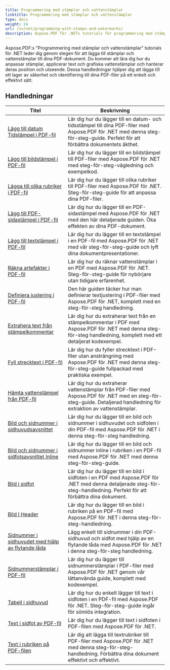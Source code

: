 ```yaml
---
title: Programmering med stämplar och vattenstämplar
linktitle: Programmering med stämplar och vattenstämplar
type: docs
weight: 24
url: /sv/net/programming-with-stamps-and-watermarks/
description: Aspose.PDF för .NETs tutorials för programmering med stämplar och vattenstämplar lär dig hur du lägger till säkerhets- och anpassningselement till dina PDF-dokument.
---
```


Aspose.PDF:s "Programmering med stämplar och vattenstämplar" tutorials för .NET leder dig genom stegen för att lägga till stämplar och vattenstämplar till dina PDF-dokument. Du kommer att lära dig hur du anpassar stämplar, applicerar text och grafiska vattenstämplar och hanterar deras position och utseende. Dessa handledningar hjälper dig att lägga till ett lager av säkerhet och identifiering till dina PDF-filer på ett enkelt och effektivt sätt.

## Handledningar
| Titel | Beskrivning |
| --- | --- | 
| [Lägg till datum Tidstämpel i PDF-fil](./add-date-time-stamp/) | Lär dig hur du lägger till en datum- och tidsstämpel till dina PDF-filer med Aspose.PDF för .NET med denna steg-för-steg-guide. Perfekt för att förbättra dokumentets äkthet. |  
| [Lägg till bildstämpel i PDF-fil](./add-image-stamp/) | Lär dig hur du lägger till en bildstämpel till PDF-filer med Aspose.PDF för .NET med steg-för-steg-vägledning och exempelkod. |  
| [Lägga till olika rubriker i PDF-fil](./adding-different-headers/) | Lär dig hur du lägger till olika rubriker till PDF-filer med Aspose.PDF för .NET. Steg-för-steg-guide för att anpassa dina PDF-filer. |  
| [Lägg till PDF-sidastämpel i PDF-fil](./add-pdf-page-stamp/) | Lär dig hur du lägger till en PDF-sidastämpel med Aspose.PDF för .NET med den här detaljerade guiden. Öka effekten av dina PDF-dokument. |  
| [Lägg till textstämpel i PDF-fil](./add-text-stamp/) | Lär dig hur du lägger till en textstämpel i en PDF-fil med Aspose.PDF för .NET med vår steg-för-steg-guide och lyft dina dokumentpresentationer. |  
| [Räkna artefakter i PDF-fil](./counting-artifacts/) | Lär dig hur du räknar vattenstämplar i en PDF med Aspose.PDF för .NET. Steg-för-steg-guide för nybörjare utan tidigare erfarenhet. |  
| [Definiera justering i PDF-fil](./define-alignment/) | Den här guiden täcker hur man definierar textjustering i PDF-filer med Aspose.PDF för .NET, komplett med en steg-för-steg handledning. |  
| [Extrahera text från stämpelkommentar](./extract-text-from-stamp-annotation/) | Lär dig hur du extraherar text från en stämpelkommentar i PDF med Aspose.PDF för .NET med denna steg-för-steg handledning, komplett med ett detaljerat kodexempel. |  
| [Fyll strecktext i PDF-fil](./fill-stroke-text/) | Lär dig hur du fyller strecktext i PDF-filer utan ansträngning med Aspose.PDF för .NET med denna steg-för-steg-guide fullpackad med praktiska exempel. |  
| [Hämta vattenstämpel från PDF-fil](./get-watermark/) | Lär dig hur du extraherar vattenstämplar från PDF-filer med Aspose.PDF för .NET med en steg-för-steg-guide. Detaljerad handledning för extraktion av vattenstämplar. |  
| [Bild och sidnummer i sidhuvudsavsnittet](./image-and-page-number-in-header-footer-section/) | Lär dig hur du lägger till en bild och sidnummer i sidhuvudet och sidfoten i din PDF-fil med Aspose.PDF för .NET i denna steg-för-steg handledning. |  
| [Bild och sidnummer i sidfotsavsnittet Inline](./image-and-page-number-in-header-footer-section-inline/) | Lär dig hur du lägger till en bild och sidnummer inline i rubriken i en PDF-fil med Aspose.PDF för .NET med denna steg-för-steg-guide. |  
| [Bild i sidfot](./image-in-footer/) | Lär dig hur du lägger till en bild i sidfoten i en PDF med Aspose.PDF för .NET med denna detaljerade steg-för-steg-handledning. Perfekt för att förbättra dina dokument. |  
| [Bild I Header](./image-in-header/) | Lär dig hur du lägger till en bild i rubriken på en PDF-fil med Aspose.PDF för .NET i denna steg-för-steg-handledning. |  
| [Sidnummer i sidhuvudet med hjälp av flytande låda](./page-number-in-header-footer-using-floating-box/) | Lägg enkelt till sidnummer i din PDF-sidhuvud och sidfot med hjälp av en flytande låda med Aspose.PDF för .NET i denna steg-för-steg handledning. |  
| [Sidnummerstämplar i PDF-fil](./page-number-stamps/) | Lär dig hur du lägger till sidnummerstämplar i PDF-filer med Aspose.PDF för .NET genom vår lättanvända guide, komplett med kodexempel. |  
| [Tabell i sidhuvud](./table-in-header-footer-section/) | Lär dig hur du enkelt lägger till text i sidfoten i en PDF-fil med Aspose.PDF för .NET. Steg-för-steg-guide ingår för sömlös integration. |  
| [Text i sidfot av PDF-fil](./text-in-footer/) | Lär dig hur du lägger till text i sidfoten i PDF-filen med Aspose.PDF för .NET. |  
| [Text i rubriken på PDF-filen](./text-in-header/) | Lär dig att lägga till textrubriker till PDF-filer med Aspose.PDF för .NET med denna steg-för-steg-handledning. Förbättra dina dokument effektivt och effektivt. |  